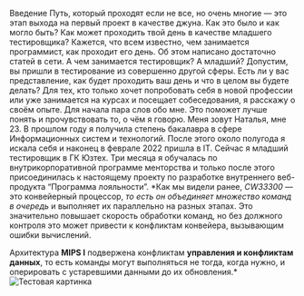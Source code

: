 Введение
Путь, который проходят если не все, но очень многие — это этап выхода на первый проект в качестве джуна. Как это было и как могло быть? Как может проходить твой день в качестве младшего тестировщика?
Кажется, что всем известно, чем занимается программист, как проходит его день. Об этом написано достаточно статей в сети. А чем занимается тестировщик? А младший? Допустим, вы пришли в тестирование из совершенно другой сферы. Есть ли у вас представление, как будет проходить ваш день и что в целом вы будете делать? Для тех, кто только хочет попробовать себя в новой профессии или уже занимается на курсах и посещает собеседования, я расскажу о своём опыте.
Для начала пара слов обо мне. Это поможет лучше понять и прочувствовать то, о чём я говорю. Меня зовут Наталья, мне 23. В прошлом году я получила степень бакалавра в сфере Информационных систем и технологий. После этого около полугода я искала себя и наконец в феврале 2022 пришла в IT.  Сейчас я младший тестировщик в ГК Юзтех. Три месяца я обучалась по внутрикорпоративной программе менторства и только после этого присоединилась к настоящему проекту по разработке внутреннего веб-продукта “Программа лояльности”.
*Как мы видели ранее, *CW33300* — это конвейерный процессор, _то есть он объединяет множество команд в очередь_
и выполняет их параллельно на разных этапах. Это значительно повышает скорость обработки команд, но без
должного контроля это может привести к конфликтам конвейера, вызывающим ошибки вычислений.

Архитектура **MIPS I** подвержена конфликтам __управления и конфликтам данных__, то есть команды могут выполняться
 не тогда, когда нужно, и оперировать с устаревшими данными до их обновления.*
 ![Тестовая картинка](/img/project/markdown/test-img.png)
